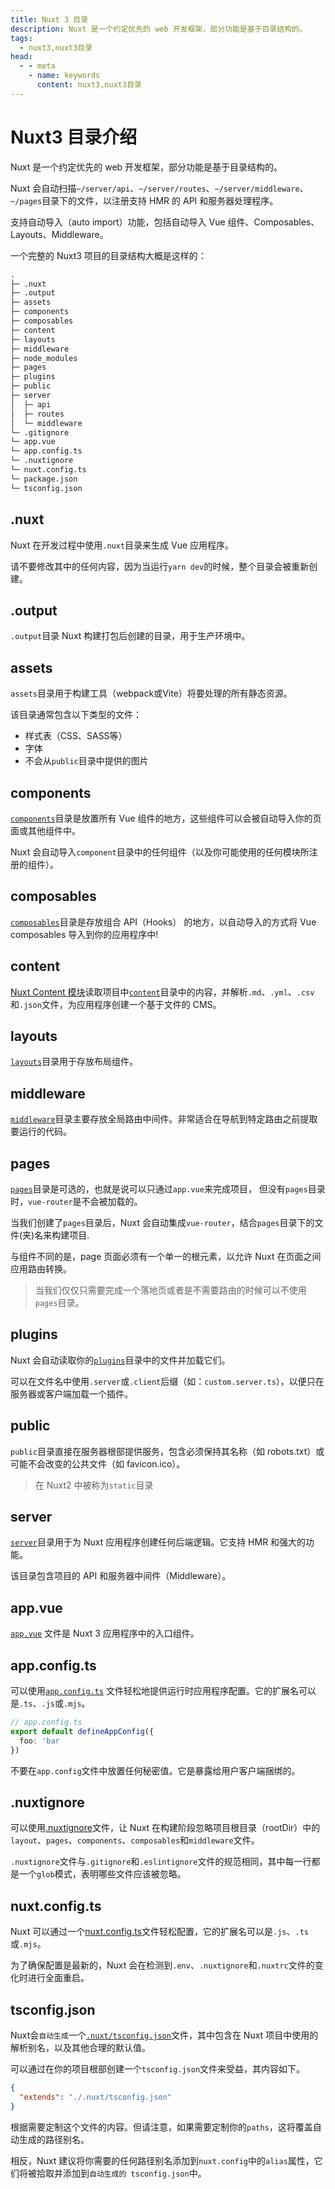 ```yaml
---
title: Nuxt 3 目录
description: Nuxt 是一个约定优先的 web 开发框架，部分功能是基于目录结构的。
tags: 
  - nuxt3,nuxt3目录
head:
  - - meta
    - name: keywords
      content: nuxt3,nuxt3目录
---
```


# Nuxt3 目录介绍

Nuxt 是一个约定优先的 web 开发框架，部分功能是基于目录结构的。

Nuxt 会自动扫描`~/server/api`、`~/server/routes`、`~/server/middleware`、`~/pages`目录下的文件，以注册支持 HMR 的 API 和服务器处理程序。

支持自动导入（auto import）功能，包括自动导入 Vue 组件、Composables、Layouts、Middleware。

一个完整的 Nuxt3 项目的目录结构大概是这样的：

```md
.
├─ .nuxt
├─ .output
├─ assets
├─ components
├─ composables
├─ content
├─ layouts
├─ middleware
├─ node_modules
├─ pages
├─ plugins
├─ public
├─ server
│  ├─ api
│  ├─ routes
│  └─ middleware
└─ .gitignore
└─ app.vue
└─ app.config.ts
└─ .nuxtignore
└─ nuxt.config.ts
└─ package.json
└─ tsconfig.json
```

## .nuxt

Nuxt 在开发过程中使用`.nuxt`目录来生成 Vue 应用程序。

请不要修改其中的任何内容，因为当运行`yarn dev`的时候，整个目录会被重新创建。

## .output

`.output`目录 Nuxt 构建打包后创建的目录，用于生产环境中。

## assets

`assets`目录用于构建工具（webpack或Vite）将要处理的所有静态资源。

该目录通常包含以下类型的文件：

- 样式表（CSS、SASS等）
- 字体
- 不会从`public`目录中提供的图片

## components

[`components`](/nuxt3/directory-components)目录是放置所有 Vue 组件的地方，这些组件可以会被自动导入你的页面或其他组件中。

Nuxt 会自动导入`component`目录中的任何组件（以及你可能使用的任何模块所注册的组件）。

## composables

[`composables`](/nuxt3/directory-composables)目录是存放组合 API（Hooks） 的地方，以自动导入的方式将 Vue composables 导入到你的应用程序中!

## content

[Nuxt Content 模块](https://content.nuxtjs.org/)读取项目中[`content`](/nuxt3/directory-content)目录中的内容，并解析`.md`、`.yml`、`.csv`和`.json`文件，为应用程序创建一个基于文件的 CMS。

## layouts

[`layouts`](/nuxt3/directory-layouts)目录用于存放布局组件。

## middleware

[`middleware`](/nuxt3/directory-middleware)目录主要存放全局路由中间件。非常适合在导航到特定路由之前提取要运行的代码。

## pages

[`pages`](/nuxt3/directory-pages)目录是可选的，也就是说可以只通过`app.vue`来完成项目， 但没有`pages`目录时，`vue-router`是不会被加载的。

当我们创建了`pages`目录后，Nuxt 会自动集成`vue-router`，结合`pages`目录下的文件(夹)名来构建项目.

与组件不同的是，page 页面必须有一个单一的根元素，以允许 Nuxt 在页面之间应用路由转换。

> 当我们仅仅只需要完成一个落地页或者是不需要路由的时候可以不使用`pages`目录。

## plugins

Nuxt 会自动读取你的[`plugins`](/nuxt3/directory-plugins)目录中的文件并加载它们。

可以在文件名中使用`.server`或`.client`后缀（如：`custom.server.ts`），以便只在服务器或客户端加载一个插件。

## public

`public`目录直接在服务器根部提供服务，包含必须保持其名称（如 robots.txt）或可能不会改变的公共文件（如 favicon.ico）。

> 在 Nuxt2 中被称为`static`目录

## server

[`server`](/nuxt3/directory-server)目录用于为 Nuxt 应用程序创建任何后端逻辑。它支持 HMR 和强大的功能。

该目录包含项目的 API 和服务器中间件（Middleware）。

## app.vue

[`app.vue`](/nuxt3/directory-app-vue) 文件是 Nuxt 3 应用程序中的入口组件。

## app.config.ts

可以使用[`app.config.ts`](/nuxt3/configuration-app-config) 文件轻松地提供运行时应用程序配置。它的扩展名可以是`.ts`、`.js`或`.mjs`。

```ts
// app.config.ts
export default defineAppConfig({
  foo: 'bar
})
```

不要在`app.config`文件中放置任何秘密值。它是暴露给用户客户端捆绑的。

## .nuxtignore

可以使用[.nuxtignore](/nuxt3/configuration-nuxtignore)文件，让 Nuxt 在构建阶段忽略项目根目录（rootDir）中的`layout`、`pages`、`components`、`composables`和`middleware`文件。

`.nuxtignore`文件与`.gitignore`和`.eslintignore`文件的规范相同，其中每一行都是一个`glob`模式，表明哪些文件应该被忽略。


## nuxt.config.ts

Nuxt 可以通过一个[nuxt.config.ts](/nuxt3/configuration-nuxt-config)文件轻松配置，它的扩展名可以是`.js`、`.ts`或`.mjs`。

为了确保配置是最新的，Nuxt 会在检测到`.env`、`.nuxtignore`和`.nuxtrc`文件的变化时进行全面重启。

## tsconfig.json

Nuxt会`自动生成`一个[`.nuxt/tsconfig.json`](https://v3.nuxtjs.org/guide/concepts/typescript/)文件，其中包含在 Nuxt 项目中使用的解析别名，以及其他合理的默认值。

可以通过在你的项目根部创建一个`tsconfig.json`文件来受益，其内容如下。

```json
{
  "extends": "./.nuxt/tsconfig.json"
}
```

根据需要定制这个文件的内容。但请注意，如果需要定制你的`paths`，这将覆盖自动生成的路径别名。

相反，Nuxt 建议将你需要的任何路径别名添加到`nuxt.config`中的`alias`属性，它们将被拾取并添加到`自动生成的 tsconfig.json`中。